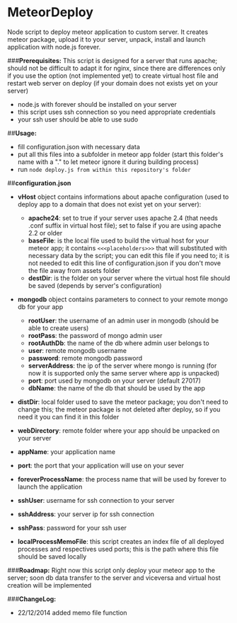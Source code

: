 MeteorDeploy
============

Node script to deploy meteor application to custom server.
It creates meteor package, upload it to your server, unpack, install and launch application with node.js forever.

###**Prerequisites:**
This script is designed for a server that runs apache; should not be difficult to adapt it for nginx, since there are differences only if you use the option (not implemented yet) to create virtual host file and restart web server on deploy (if your domain does not exists yet on your server)
- node.js with forever should be installed on your server
- this script uses ssh connection so you need appropriate credentials
- your ssh user should be able to use sudo

##**Usage:**
- fill configuration.json with necessary data
- put all this files into a subfolder in meteor app folder (start this folder's name with a "." to let meteor ignore it during building process)
- run ```node deploy.js from within this repository's folder```


##**configuration.json**

- **vHost** object contains informations about apache configuration (used to deploy app to a domain that does not exist yet on your server):
    - **apache24**: set to true if your server uses apache 2.4 (that needs .conf suffix in virtual host file); set to false if you are using apache 2.2 or older
    - **baseFile**: is the local file used to build the virtual host for your meteor app; it contains ```<<<placeholders>>>``` that will substituted with necessary data by the script; you can edit this file if you need to; it is not needed to edit this line of configuration.json if you don't move the file away from assets folder
    - **destDir**: is the folder on your server where the virtual host file should be saved (depends by server's configuration)

- **mongodb** object contains parameters to connect to your remote mongo db for your app
    - **rootUser**: the username of an admin user in mongodb (should be able to create users)
    - **rootPass**: the password of mongo admin user
    - **rootAuthDb**: the name of the db where admin user belongs to
    - **user**: remote mongodb username
    - **password**: remote mongodb password
    - **serverAddress**: the ip of the server where mongo is running (for now it is supported only the same server where app is unpacked)
    - **port**: port used by mongodb on your server (default 27017)
    - **dbName**: the name of the db that should be used by the app

- **distDir**: local folder used to save the meteor package; you don't need to change this; the meteor package is not deleted after deploy, so if you need it you can find it in this folder
- **webDirectory**: remote folder where your app should be unpacked on your server
- **appName**: your application name
- **port**: the port that your application will use on your sever
- **foreverProcessName**: the process name that will be used by forever to launch the application
- **sshUser**: username for ssh connection to your server
- **sshAddress**: your server ip for ssh connection
- **sshPass**: password for your ssh user
- **localProcessMemoFile**: this script creates an index file of all deployed processes and respectives used ports; this is the path where this file should be saved locally

###**Roadmap:**
Right now this script only deploy your meteor app to the server; soon db data transfer to the server and viceversa and virtual host creation will be implemented


###**ChangeLog:**
- 22/12/2014 added memo file function